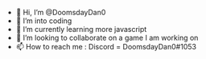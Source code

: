 - 👋 Hi, I’m @DoomsdayDan0
- 👀 I’m into coding
- 🌱 I’m currently learning more javascript
- 💞️ I’m looking to collaborate on a game I am working on
- 📫 How to reach me : Discord = DoomsdayDan0#1053

